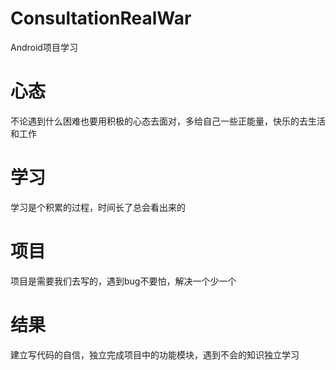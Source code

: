 # ConsultationRealWar
Android项目学习

# 心态
  不论遇到什么困难也要用积极的心态去面对，多给自己一些正能量，快乐的去生活和工作

# 学习
  学习是个积累的过程，时间长了总会看出来的
  
# 项目
  项目是需要我们去写的，遇到bug不要怕，解决一个少一个
  
# 结果
  建立写代码的自信，独立完成项目中的功能模块，遇到不会的知识独立学习
